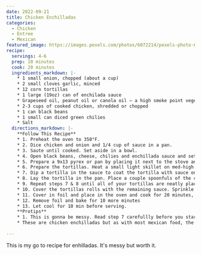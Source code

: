 ```yaml
---
date: 2022-09-21
title: Chicken Enchilladas
categories:
  - Chicken
  - Entree
  - Mexican
featured_image: https://images.pexels.com/photos/6072214/pexels-photo-6072214.jpeg?auto=compress&cs=tinysrgb&w=1260&h=750&dpr=2
recipe:
  servings: 4-6
  prep: 10 minutes
  cook: 20 minutes
  ingredients_markdown: |-
    * 1 small onion, chopped (about a cup)
    * 2 small cloves garlic, minced
    * 12 corn tortillas
    * 1 large (19oz) can of enchilada sauce
    * Grapeseed oil, peanut oil or canola oil – a high smoke point vegetable oil
    * 2-3 cups of cooked chicken, shredded or chopped
    * 1 can black beans
    * 1 small can diced green chilies
    * Salt
  directions_markdown: |-
    **Follow This Recipe**
    * 1. Preheat the oven to 350°F.
    * 2. Dice chicken and onion and 1/4 cup of sauce in a pan. 
    * 3. Saute until cooked. Set aside in a bowl.
    * 4. Open black beans, cheese, chilies and enchillada sauce and set to the side by the chicken.
    * 5. Prepare a 9x13 pyrex or pan by placing it next to the stove and near the other ingredients.
    * 6. Prepare the tortillas. Heat a small light skillet on med-high heat. Add a teaspoon of oil (high smoke point oil as indicated above, we use grapeseed oil) to coat the pan. 
    * 7. Dip a tortilla in the sauce to coat the tortilla with sauce on both sides. Place the tortilla in the skillet and heat for a few seconds, until the tortilla gets warm. Use a spatula to flip to the other side for a few more seconds.
    * 8. Lay the tortilla in the pan. Place a couple spoonfuls of the chicken mixture in the center of a tortilla, add some cheese, chilies and beans and roll it up. DO THIS IN THE PAN. 
    * 9. Repeat steps 7 & 8 until all of your tortillas are neatly placed in rows in the casserole dish. 
    * 10. Cover the tortillas rolls with the remaining sauce. Sprinkle with the remaining grated cheese.
    * 11. Cover in foil and place in the oven and cook for 20 minutes, or until cheese is bubbly.
    * 12. Remove foil and bake for 10 more minutes
    * 13. Let cool for 10 min before serving.
    **Protips**
    * 1. This is gonna be messy. Read step 7 carefullly before you start. I don't even use a spatula at this point and just pinch the tortilla between my forefinger and thumb and flip after a few seconds. -- This is dangerous, I don't suggest it...I'm just telling you, that's what I do. Use whatever works best for you.
    * These are chicken enchilladas but as with most mexican food, the protein is negotiable and I have used, just beans, carnitas, steak and even tofu before. All good.
    
---
```

This is my go to recipe for enhilladas.  It's messy but worth it.